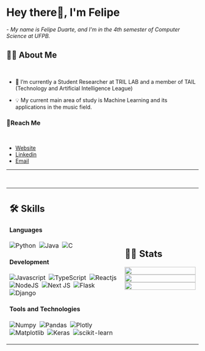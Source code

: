 # Hey there👋, I'm Felipe
 
 <p>- <i>My name is Felipe Duarte, and I'm in the 4th semester of Computer Science at UFPB.</i></p>



## 🙋‍♂️ About Me

</br>

- 🔧 I’m currently a Student Researcher at TRIL LAB and a member of TAIL (Technology and Artificial Intelligence League)

- 💡 My current main area of ​​study is Machine Learning and its applications in the music field.
### 🔗Reach Me

</br>

-  [Website](https://my-portfolio-b926cd.webflow.io/)
-  [Linkedin](https://www.linkedin.com/in/felipe-duarte-60a424277/)
-  [Email](mailto:felipeduartea04@gmail.com?subject=&body=)

<hr>

<!---

kaustav202/kaustav202 is a ✨ special ✨ repository because its `README.md` (this file) appears on your GitHub profile.
You can click the Preview link to take a look at your changes.

--->


</br>


<table width="100%" >

 <tr>
    <td width="60%">
     
## 🛠️ Skills

#### Languages
![Python](https://img.shields.io/badge/-Python-05122A?style=flat&logo=python)&nbsp;
![Java](https://img.shields.io/badge/Java-%23150458.svg?style=flat&logo=java&logoColor=orange)&nbsp;
![C](https://img.shields.io/badge/-C-05122A?style=flat&logo=c&logoColor=white)&nbsp;


#### Development

![Javascript](https://img.shields.io/badge/-JavaScript-F7DF1E?style=flat&logo=javascript&logoColor=black)&nbsp;
![TypeScript](https://img.shields.io/badge/-TypeScript-007ACC?style=flat&logo=typescript&logoColor=white)&nbsp;
![Reactjs](https://img.shields.io/badge/-React-20232A?style=flat&logo=react&logoColor=61DAFB)&nbsp;
![NodeJS](https://img.shields.io/badge/-Node.js-6DA55F?style=flat&logo=node.js&logoColor=white)&nbsp;
![Next JS](https://img.shields.io/badge/-Next-black?style=flat&logo=next.js&logoColor=white)&nbsp;
![Flask](https://img.shields.io/badge/-Flask-000000?style=flat&logo=flask&logoColor=white)&nbsp;
![Django](https://img.shields.io/badge/-Django-092E20?style=flat&logo=django&logoColor=white)&nbsp;


<!--      
![Express.js](https://img.shields.io/badge/express.js-%23404d59.svg?style=flat&logo=express&logoColor=%2361DAFB) -->
<!-- ![PHP](https://img.shields.io/badge/PHP-777BB4?style=flat&logo=php&logoColor=white)&nbsp; -->




#### Tools and Technologies



<!-- ![PyPI](https://img.shields.io/badge/pypi-3775A9?style=flat&logo=pypi&logoColor=white)&nbsp; -->

![Numpy](https://img.shields.io/badge/-Numpy-777BB4?style=flat&logo=numpy&logoColor=white)&nbsp;
![Pandas](https://img.shields.io/badge/-Pandas-2C2D72?style=flat&logo=pandas&logoColor=white)&nbsp;
![Plotly](https://img.shields.io/badge/-Plotly-3F4F75?style=flat&logo=plotly&logoColor=white)&nbsp;
![Matplotlib](https://img.shields.io/badge/-Matplotlib-ffffff?style=flat&logo=Matplotlib&logoColor=black)&nbsp;
![Keras](https://img.shields.io/badge/-Keras-D00000?style=flat&logo=Keras&logoColor=white)&nbsp;
![scikit-learn](https://img.shields.io/badge/-scikit--learn-F7931E?style=flat&logo=scikit-learn&logoColor=white)&nbsp;

     
</td>
    <td>
  
## 📄📜 Stats


<p align="center">
  <img width="100%" src="https://github-readme-stats.vercel.app/api?username=felipeduartea" />
 </br>
  <img width="100%" src="https://github-readme-streak-stats.herokuapp.com/?user=felipeduartea"/>
 </br>
  <img width="100%" src="https://github-readme-stats.vercel.app/api/top-langs/?username=felipeduartea" />
</p>
     
  </td>
 </tr>
</table>






